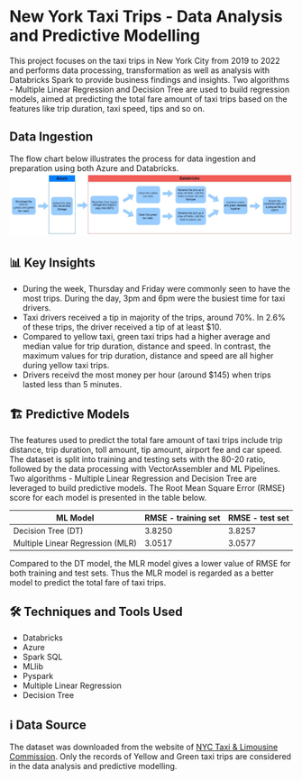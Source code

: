 # New York Taxi Trips - Data Analysis and Predictive Modelling
This project focuses on the taxi trips in New York City from 2019 to 2022 and performs data processing, transformation as well as analysis with Databricks Spark to provide business findings and insights. Two algorithms - Multiple Linear Regression and Decision Tree are used to build regression models, aimed at predicting the total fare amount of taxi trips based on the features like trip duration, taxi speed, tips and so on. 

## Data Ingestion
The flow chart below illustrates the process for data ingestion and preparation using both Azure and Databricks. 
![DataIngestion](https://github.com/amy-panda/NY_Taxi_Data_Analysis_and_Modelling/blob/main/images/Data%20Ingestion.jpg)

## 📊 Key Insights
- During the week, Thursday and Friday were commonly seen to have the most trips. During the day, 3pm and 6pm were the busiest time for taxi drivers. 
- Taxi drivers received a tip in majority of the trips, around 70%. In 2.6% of these trips, the driver received a tip of at least $10. 
- Compared to yellow taxi, green taxi trips had a higher average and median value for trip duration, distance and speed. In contrast, the maximum values for trip duration, distance and speed are all higher during yellow taxi trips. 
- Drivers receivd the most money per hour (around $145) when trips lasted less than 5 minutes.


## 🏗 Predictive Models
The features used to predict the total fare amount of taxi trips include trip distance, trip duration, toll amount, tip amount, airport fee and car speed. The dataset is split into training and testing sets with the 80-20 ratio, followed by the data processing with VectorAssembler and ML Pipelines. Two algorithms - Multiple Linear Regression and Decision Tree are leveraged to build predictive models. The Root Mean Square Error (RMSE) score for each model is presented in the table below. 


|ML Model                         | RMSE - training set |RMSE - test set 
|---------------------------------|---------------------|-----------------                    
|Decision Tree (DT)               |3.8250               |3.8257
|Multiple Linear Regression (MLR) |3.0517               |3.0577       

Compared to the DT model, the MLR model gives a lower value of RMSE for both training and test sets. Thus the MLR model is regarded as a better model to predict the total fare of taxi trips. &nbsp; 

## 🛠 Techniques and Tools Used
- Databricks
- Azure
- Spark SQL
- MLlib
- Pyspark
- Multiple Linear Regression
- Decision Tree

## ℹ️ Data Source
The dataset was downloaded from the website of [NYC Taxi & Limousine Commission](https://www.nyc.gov/site/tlc/about/tlc-trip-record-data.page). Only the records of Yellow and Green taxi trips are considered in the data analysis and predictive modelling.